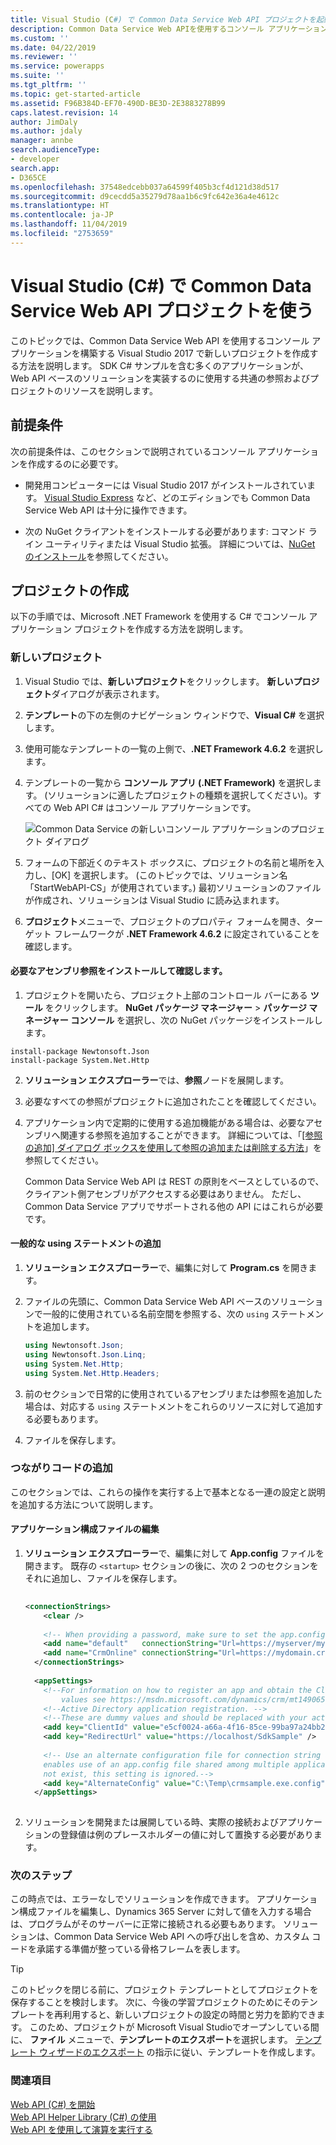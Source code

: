 ```yaml
---
title: Visual Studio (C#) で Common Data Service Web API プロジェクトを起動 (Common Data Service)| MicrosoftDocs
description: Common Data Service Web APIを使用するコンソール アプリケーションを構築するために Visual Studio で新しいプロジェクトを作成します。
ms.custom: ''
ms.date: 04/22/2019
ms.reviewer: ''
ms.service: powerapps
ms.suite: ''
ms.tgt_pltfrm: ''
ms.topic: get-started-article
ms.assetid: F96B384D-EF70-490D-BE3D-2E3883278B99
caps.latest.revision: 14
author: JimDaly
ms.author: jdaly
manager: annbe
search.audienceType:
- developer
search.app:
- D365CE
ms.openlocfilehash: 37548edcebb037a64599f405b3cf4d121d38d517
ms.sourcegitcommit: d9cecdd5a35279d78aa1b6c9fc642e36a4e4612c
ms.translationtype: HT
ms.contentlocale: ja-JP
ms.lasthandoff: 11/04/2019
ms.locfileid: "2753659"
---
```

# <a name="start-a-common-data-service-web-api-project-in-visual-studio-c"></a>Visual Studio (C#) で Common Data Service Web API プロジェクトを使う

このトピックでは、Common Data Service Web API を使用するコンソール アプリケーションを構築する Visual Studio 2017 で新しいプロジェクトを作成する方法を説明します。 SDK C# サンプルを含む多くのアプリケーションが、Web API ベースのソリューションを実装するのに使用する共通の参照およびプロジェクトのリソースを説明します。  
  
<a name="bkmk_prerequisites"></a>   
## <a name="prerequisites"></a>前提条件  
 次の前提条件は、このセクションで説明されているコンソール アプリケーションを作成するのに必要です。  
  
- 開発用コンピューターには Visual Studio 2017 がインストールされています。 [Visual Studio Express](https://www.visualstudio.com/products/visual-studio-express-vs.aspx) など、どのエディションでも Common Data Service Web API は十分に操作できます。
  
- 次の NuGet クライアントをインストールする必要があります: コマンド ライン ユーティリティまたは Visual Studio 拡張。 詳細については、[NuGet のインストール](https://docs.nuget.org/consume/installing-nuget)を参照してください。  
  
<a name="bkmk_createProject"></a>   

## <a name="create-a-project"></a>プロジェクトの作成  
以下の手順では、Microsoft .NET Framework を使用する C# でコンソール アプリケーション プロジェクトを作成する方法を説明します。
  
<a name="bkmk_newProject"></a> 

### <a name="new-project"></a>新しいプロジェクト  
  
1. Visual Studio では、**新しいプロジェクト**をクリックします。 **新しいプロジェクト**ダイアログが表示されます。  
  
2. **テンプレート**の下の左側のナビゲーション ウィンドウで、**Visual C#** を選択します。  
  
3. 使用可能なテンプレートの一覧の上側で、**.NET Framework 4.6.2** を選択します。  
  
4. テンプレートの一覧から **コンソール アプリ (.NET Framework)** を選択します。 (ソリューションに適したプロジェクトの種類を選択してください)。すべての Web API C# はコンソール アプリケーションです。  
  
   ![Common Data Service の新しいコンソール アプリケーションのプロジェクト ダイアログ](media/new-project.PNG "Common Data Service の新しいコンソール アプリケーションのプロジェクト ダイアログ")  
  
5. フォームの下部近くのテキスト ボックスに、プロジェクトの名前と場所を入力し、[OK] を選択します。 (このトピックでは、ソリューション名「StartWebAPI-CS」が使用されています。) 最初ソリューションのファイルが作成され、ソリューションは Visual Studio に読み込まれます。  
  
6. **プロジェクト**メニューで、プロジェクトのプロパティ フォームを開き、ターゲット フレームワークが **.NET Framework 4.6.2** に設定されていることを確認します。  
  
#### <a name="install-and-verify-the-required-assembly-references"></a>必要なアセンブリ参照をインストールして確認します。  

1. プロジェクトを開いたら、プロジェクト上部のコントロール バーにある **ツール** をクリックします。 **NuGet パッケージ マネージャー** > **パッケージ マネージャー コンソール** を選択し、次の NuGet パッケージをインストールします。

```
install-package Newtonsoft.Json
install-package System.Net.Http
```
2. **ソリューション エクスプローラー**では、**参照**ノードを展開します。  
  
3. 必要なすべての参照がプロジェクトに追加されたことを確認してください。  
  
4. アプリケーション内で定期的に使用する追加機能がある場合は、必要なアセンブリへ関連する参照を追加することができます。 詳細については、「[[参照の追加] ダイアログ ボックスを使用して参照の追加または削除する方法](https://msdn.microsoft.com/library/wkze6zky.aspx)」を参照してください。  
  
   Common Data Service Web API は REST の原則をベースとしているので、クライアント側アセンブリがアクセスする必要はありません。  ただし、Common Data Service アプリでサポートされる他の API にはこれらが必要です。
  
#### <a name="add-typical-using-statements"></a>一般的な using ステートメントの追加  
  
1.  **ソリューション エクスプローラー**で、編集に対して **Program.cs** を開きます。  
  
2.  ファイルの先頭に、Common Data Service Web API ベースのソリューションで一般的に使用されている名前空間を参照する、次の `using` ステートメントを追加します。  
  
    ```csharp
    using Newtonsoft.Json;  
    using Newtonsoft.Json.Linq;  
    using System.Net.Http;  
    using System.Net.Http.Headers;
    ```  
  
3.  前のセクションで日常的に使用されているアセンブリまたは参照を追加した場合は、対応する `using` ステートメントをこれらのリソースに対して追加する必要もあります。  
  
4.  ファイルを保存します。  
  
<a name="bkmk_addConnectionCode"></a>
 
### <a name="add-connection-code"></a>つながりコードの追加

このセクションでは、これらの操作を実行する上で基本となる一連の設定と説明を追加する方法について説明します。  
  
#### <a name="edit-the-application-configuration-file"></a>アプリケーション構成ファイルの編集
  
1.  **ソリューション エクスプローラー**で、編集に対して **App.config** ファイルを開きます。  既存の `<startup>` セクションの後に、次の 2 つのセクションをそれに追加し、ファイルを保存します。  
  
    ```xml  
  
    <connectionStrings>  
        <clear />  
  
        <!-- When providing a password, make sure to set the app.config file's security so that only you can read it. -->  
        <add name="default"   connectionString="Url=https://myserver/myorg/; Username=name; Password=password; Domain=domain" />  
        <add name="CrmOnline" connectionString="Url=https://mydomain.crm.dynamics.com/; Username=someone@mydomain.onmicrosoft.com; Password=password" />  
      </connectionStrings>  
  
      <appSettings>  
        <!--For information on how to register an app and obtain the ClientId and RedirectUrl  
            values see https://msdn.microsoft.com/dynamics/crm/mt149065 -->  
        <!--Active Directory application registration. -->  
        <!--These are dummy values and should be replaced with your actual app registration values.-->  
        <add key="ClientId" value="e5cf0024-a66a-4f16-85ce-99ba97a24bb2" />  
        <add key="RedirectUrl" value="https://localhost/SdkSample" />  
  
        <!-- Use an alternate configuration file for connection string and setting values. This optional setting  
        enables use of an app.config file shared among multiple applications. If the specified file does  
        not exist, this setting is ignored.-->  
        <add key="AlternateConfig" value="C:\Temp\crmsample.exe.config"/>  
      </appSettings>  
  
    ```  
  
2.  ソリューションを開発または展開している時、実際の接続およびアプリケーションの登録値は例のプレースホルダーの値に対して置換する必要があります。  
  
### <a name="next-steps"></a>次のステップ

 この時点では、エラーなしでソリューションを作成できます。 アプリケーション構成ファイルを編集し、Dynamics 365 Server に対して値を入力する場合は、プログラムがそのサーバーに正常に接続される必要もあります。 ソリューションは、Common Data Service Web API への呼び出しを含め、カスタム コードを承諾する準備が整っている骨格フレームを表します。  
  
> [!TIP]
>  このトピックを閉じる前に、プロジェクト テンプレートとしてプロジェクトを保存することを検討します。 次に、今後の学習プロジェクトのためにそのテンプレートを再利用すると、新しいプロジェクトの設定の時間と労力を節約できます。 このため、プロジェクトが Microsoft Visual Studioでオープンしている間に、 **ファイル** メニューで、**テンプレートのエクスポート**を選択します。 [テンプレート ウィザードのエクスポート](https://msdn.microsoft.com/library/xkh1wxd8.aspx) の指示に従い、テンプレートを作成します。  
  
### <a name="see-also"></a>関連項目

 [Web API (C#) を開始](get-started-dynamics-365-web-api-csharp.md)   
 [Web API Helper Library (C#) の使用](use-microsoft-dynamics-365-web-api-helper-library-csharp.md)   
 [Web API を使用して演算を実行する](perform-operations-web-api.md)